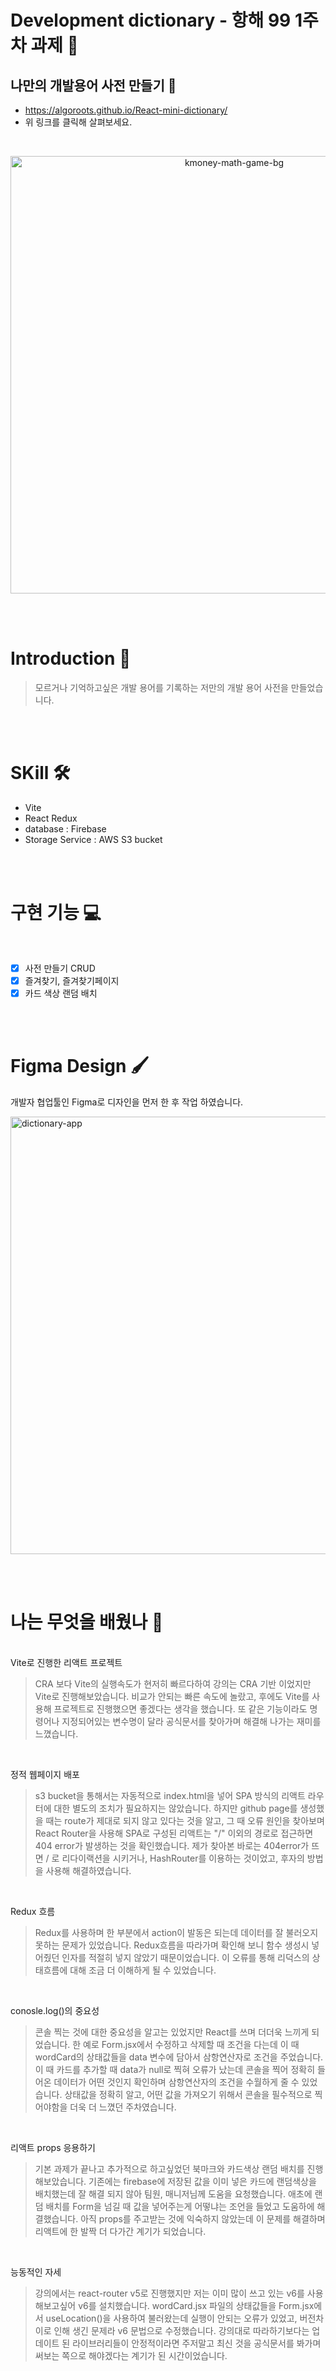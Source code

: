 # Development dictionary - 항해 99 1주차 과제 📖

## 나만의 개발용어 사전 만들기 📖

- https://algoroots.github.io/React-mini-dictionary/
- 위 링크를 클릭해 살펴보세요.

<br/>
<p align="center">
<img width="700" alt="kmoney-math-game-bg" src="https://user-images.githubusercontent.com/88864019/162883264-466729cf-7672-49fa-bac4-55f1a72b5b85.png">
</p>
<br/><br/>

# Introduction 🙌

> 모르거나 기억하고싶은 개발 용어를 기록하는 저만의 개발 용어 사전을 만들었습니다.

<br/><br/>

# SKill 🛠️

- Vite
- React Redux
- database : Firebase
- Storage Service : AWS S3 bucket

<br/><br/>

# 구현 기능 💻

<br/>

- [x] 사전 만들기 CRUD
- [x] 즐겨찾기, 즐겨찾기페이지
- [x] 카드 색상 랜덤 배치

<br/><br/>

# Figma Design 🖌

개발자 협업툴인 Figma로 디자인을 먼저 한 후 작업 하였습니다.

<img width="700" alt="dictionary-app" src="https://user-images.githubusercontent.com/88864019/162883264-466729cf-7672-49fa-bac4-55f1a72b5b85.png">

<br/><br/>

# 나는 무엇을 배웠나 📖

<br/>
Vite로 진행한 리액트 프로젝트

> CRA 보다 Vite의 실행속도가 현저히 빠르다하여 강의는 CRA 기반 이었지만 Vite로 진행해보았습니다. 비교가 안되는 빠른 속도에 놀랐고, 후에도 Vite를 사용해 프로젝트로 진행했으면 좋겠다는 생각을 했습니다. 또 같은 기능이라도 명령어나 지정되어있는 변수명이 달라 공식문서를 찾아가며 해결해 나가는 재미를 느꼈습니다.

<br/>

정적 웹페이지 배포

> s3 bucket을 통해서는 자동적으로 index.html을 넣어 SPA 방식의 리액트 라우터에 대한 별도의 조치가 필요하지는 않았습니다. 하지만 github page를 생성했을 때는 route가 제대로 되지 않고 있다는 것을 알고, 그 때 오류 원인을 찾아보며 React Router을 사용해 SPA로 구성된 리액트는 "/" 이외의 경로로 접근하면 404 error가 발생하는 것을 확인했습니다. 제가 찾아본 바로는 404error가 뜨면 / 로 리다이랙션을 시키거나, HashRouter를 이용하는 것이었고, 후자의 방법을 사용해 해결하였습니다.

<br/>

Redux 흐름

> Redux를 사용하며 한 부분에서 action이 발동은 되는데 데이터를 잘 불러오지 못하는 문제가 있었습니다. Redux흐름을 따라가며 확인해 보니 함수 생성시 넣어줬던 인자를 적절히 넣지 않았기 때문이었습니다. 이 오류를 통해 리덕스의 상태흐름에 대해 조금 더 이해하게 될 수 있었습니다.

<br/>

conosle.log()의 중요성

> 콘솔 찍는 것에 대한 중요성을 알고는 있었지만 React를 쓰며 더더욱 느끼게 되었습니다. 한 예로 Form.jsx에서 수정하고 삭제할 때 조건을 다는데 이 때 wordCard의 상태값들을 data 변수에 담아서 삼항연산자로 조건을 주었습니다.
> 이 때 카드를 추가할 때 data가 null로 찍혀 오류가 났는데 콘솔을 찍어 정확히 들어온 데이터가 어떤 것인지 확인하며 삼항연산자의 조건을 수월하게 줄 수 있었습니다. 상태값을 정확히 알고, 어떤 값을 가져오기 위해서 콘솔을 필수적으로 찍어야함을 더욱 더 느꼈던 주차였습니다.

<br />

리액트 props 응용하기

> 기본 과제가 끝나고 추가적으로 하고싶었던 북마크와 카드색상 랜덤 배치를 진행해보았습니다. 기존에는 firebase에 저장된 값을 이미 넣은 카드에 랜덤색상을 배치했는데 잘 해결 되지 않아 팀원, 매니저님께 도움을 요청했습니다.
> 애초에 랜덤 배치를 Form을 넘길 때 값을 넣어주는게 어떻냐는 조언을 들었고 도움하에 해결했습니다. 아직 props를 주고받는 것에 익숙하지 않았는데 이 문제를 해결하며 리액트에 한 발짝 더 다가간 계기가 되었습니다.

<br />

능동적인 자세

> 강의에서는 react-router v5로 진행했지만 저는 이미 많이 쓰고 있는 v6를 사용해보고싶어 v6를 설치했습니다. wordCard.jsx 파일의 상태값들을 Form.jsx에서 useLocation()을 사용하여 불러왔는데 실행이 안되는 오류가 있었고, 버전차이로 인해 생긴 문제라 v6 문법으로 수정했습니다. 강의대로 따라하기보다는 업데이트 된 라이브러리들이 안정적이라면 주저말고 최신 것을 공식문서를 봐가며 써보는 쪽으로 해야겠다는 계기가 된 시간이었습니다.
